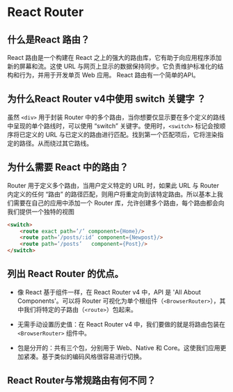 # React Router

## 什么是React 路由？

React 路由是一个构建在 React 之上的强大的路由库，它有助于向应用程序添加新的屏幕和流。这使 URL 与网页上显示的数据保持同步。它负责维护标准化的结构和行为，并用于开发单页 Web 应用。 React 路由有一个简单的API。

## 为什么React Router v4中使用 switch 关键字 ？

虽然 `<div>` 用于封装 Router 中的多个路由，当你想要仅显示要在多个定义的路线中呈现的单个路线时，可以使用 “switch” 关键字。使用时，`<switch>` 标记会按顺序将已定义的 URL 与已定义的路由进行匹配。找到第一个匹配项后，它将渲染指定的路径。从而绕过其它路线。

## 为什么需要 React 中的路由？

Router 用于定义多个路由，当用户定义特定的 URL 时，如果此 URL 与 Router 内定义的任何 “路由” 的路径匹配，则用户将重定向到该特定路由。所以基本上我们需要在自己的应用中添加一个 Router 库，允许创建多个路由，每个路由都会向我们提供一个独特的视图

```html
<switch>
    <route exact path=’/’ component={Home}/>
    <route path=’/posts/:id’ component={Newpost}/>
    <route path=’/posts’   component={Post}/>
</switch>
```

## 列出 React Router 的优点。

* 像 React 基于组件一样，在 React Router v4 中，API 是 'All About Components'。可以将 Router 可视化为单个根组件（`<BrowserRouter>`），其中我们将特定的子路由（`<route>`）包起来。

* 无需手动设置历史值：在 React Router v4 中，我们要做的就是将路由包装在 `<BrowserRouter>` 组件中。

* 包是分开的：共有三个包，分别用于 Web、Native 和 Core。这使我们应用更加紧凑。基于类似的编码风格很容易进行切换。

## React Router与常规路由有何不同？